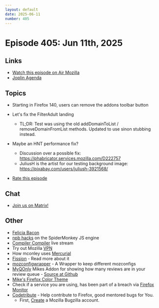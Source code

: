 ```yaml
---
layout: default
date: 2025-06-11
number: 405
---
```


# Episode 405: Jun 11th, 2025

## Links
* [Watch this episode on Air Mozilla](https://mzl.la/joy-of-coding-2025-06-11)
* [Joplin Agenda](https://mikeconley.ca/joc/agendas/Episode-0405.html)

## Topics
* Starting in Firefox 140, users can remove the addons toolbar button
* Let's fix the FilterAdult landing
  - TL;DR: Test was using the old addDomainToList / removeDomainFromList methods. Updated to use sinon stubbing instead.
* Maybe an HNT performance fix?
  - Discussion over a possible fix: https://phabricator.services.mozilla.com/D222757
  - JuliusH is the artist for our testing background image: https://pixabay.com/users/juliush-3921568/

* [Rate this episode](https://forms.gle/oKjVEPMzXGzoRUs4A)

## Chat
* [Join us on Matrix!](https://matrix.to/#/!enWuAmKDOEEPYejXRk:mozilla.org?via=mozilla.org&via=raim.ist)

## Other
* [Felicia Bacon](https://www.youtube.com/channel/UCMtqVykGztIYmj7OpFf7oeQ/videos)
* [npb hacks](https://www.twitch.tv/BackToTheCode) on the SpiderMonkey JS engine
* [Compiler Compiler](https://www.twitch.tv/codehag) live stream
* Try out Mozilla [VPN](https://vpn.mozilla.org/)
* How mconley uses [Mercurial](https://mikeconley.github.io/documents/How_mconley_uses_Mercurial_for_Mozilla_code)
* [Fission](https://firefox-source-docs.mozilla.org/dom/dom/Fission.html) - Read more about it
* [mozconfigwrapper](https://github.com/ahal/mozconfigwrapper) - A Wrapper to keep different mozconfigs
* [MyQOnly](https://addons.mozilla.org/en-US/firefox/addon/myqonly/) Mikes Addon for showing how many reviews are in your review queue - [Source at Github](https://github.com/mikeconley/myqonly)
* [Mike's Firefox Color Theme](https://addons.mozilla.org/en-US/firefox/addon/electricbluegaloo/)
* Check if a service you are using, has been part of a breach via [Firefox Monitor](https://monitor.firefox.com/breaches)
* [Codetribute](https://codetribute.mozilla.org/) - Help contribute to Firefox, good mentored bugs for You.
  - First, [Create](https://bugzilla.mozilla.org/createaccount.cgi) a Mozilla Bugzilla account.

